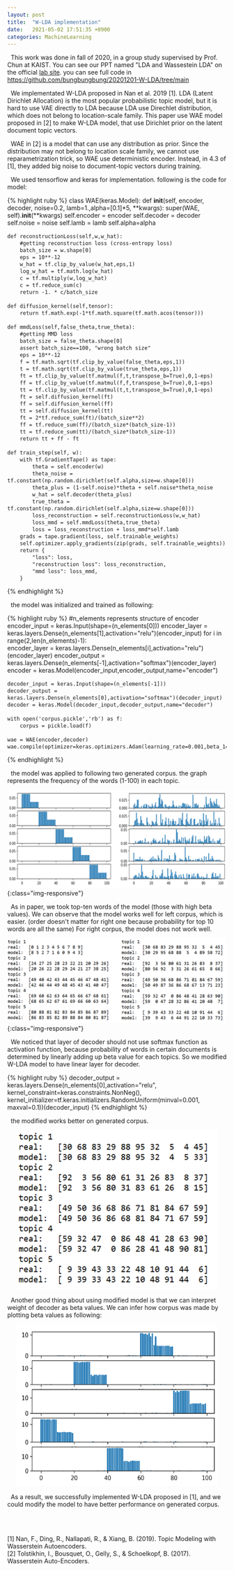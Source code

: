 ```yaml
---
layout: post
title:  "W-LDA implementation"
date:   2021-05-02 17:51:35 +0900
categories: MachineLearning
---
```


&nbsp;&nbsp;This work was done in fall of 2020, in a group study supervised by Prof. Chun at KAIST. You can see our PPT named "LDA and Wassestein LDA" on the official [lab site][lab-site]. you can see full code in https://github.com/bungbungbung/20201201-W-LDA/tree/main

[lab-site]: https://chunhyonho.github.io/Group-study/Journal_club/
&nbsp;&nbsp;We implementated W-LDA proposed in Nan et al. 2019 [1]. LDA (Latent Dirichlet Allocation) is the most popular probabilistic topic model, but it is hard to use VAE directly to LDA because LDA use Direchlet distribution, which does not belong to location-scale family. This paper use WAE model proposed in [2] to make W-LDA model, that use Dirichlet prior on the latent document topic vectors.

&nbsp;&nbsp;WAE in [2] is a model that can use any distribution as prior. Since the distribution may not belong to location scale family, we cannot use reparametrization trick, so WAE use deterministic encoder. Instead, in 4.3 of [1], they added big noise to document-topic vectors during training. 

&nbsp;&nbsp;We used tensorflow and keras for implementation. following is the code for model:

{% highlight ruby %}
class WAE(keras.Model):
    def __init__(self, encoder, decoder, noise=0.2, lamb=1.,alpha=[0.1]*5, **kwargs):
        super(WAE, self).__init__(**kwargs)
        self.encoder = encoder
        self.decoder = decoder
        self.noise = noise
        self.lamb = lamb
        self.alpha=alpha

    def reconstructionLoss(self,w,w_hat):
        #getting reconstruction loss (cross-entropy loss)
        batch_size = w.shape[0]
        eps = 10**-12
        w_hat = tf.clip_by_value(w_hat,eps,1)
        log_w_hat = tf.math.log(w_hat)
        c = tf.multiply(w,log_w_hat)
        c = tf.reduce_sum(c)
        return -1. * c/batch_size
    
    def diffusion_kernel(self,tensor):
        return tf.math.exp(-1*tf.math.square(tf.math.acos(tensor)))
    
    def mmdLoss(self,false_theta,true_theta):
        #getting MMD loss
        batch_size = false_theta.shape[0]
        assert batch_size==100, "wrong batch size"
        eps = 10**-12
        f = tf.math.sqrt(tf.clip_by_value(false_theta,eps,1))
        t = tf.math.sqrt(tf.clip_by_value(true_theta,eps,1))
        ft = tf.clip_by_value(tf.matmul(f,t,transpose_b=True),0,1-eps)
        ff = tf.clip_by_value(tf.matmul(f,f,transpose_b=True),0,1-eps)
        tt = tf.clip_by_value(tf.matmul(t,t,transpose_b=True),0,1-eps)
        ft = self.diffusion_kernel(ft)
        ff = self.diffusion_kernel(ff)
        tt = self.diffusion_kernel(tt)
        ft = 2*tf.reduce_sum(ft)/(batch_size**2)
        ff = tf.reduce_sum(ff)/(batch_size*(batch_size-1))
        tt = tf.reduce_sum(tt)/(batch_size*(batch_size-1))
        return tt + ff - ft

    def train_step(self, w):
        with tf.GradientTape() as tape:
            theta = self.encoder(w)
            theta_noise = tf.constant(np.random.dirichlet(self.alpha,size=w.shape[0]))
            theta_plus = (1-self.noise)*theta + self.noise*theta_noise
            w_hat = self.decoder(theta_plus)
            true_theta = tf.constant(np.random.dirichlet(self.alpha,size=w.shape[0]))
            loss_reconstruction = self.reconstructionLoss(w,w_hat) 
            loss_mmd = self.mmdLoss(theta,true_theta)
            loss = loss_reconstruction + loss_mmd*self.lamb
        grads = tape.gradient(loss, self.trainable_weights)
        self.optimizer.apply_gradients(zip(grads, self.trainable_weights))
        return {
            "loss": loss,
            "reconstruction loss": loss_reconstruction,
            "mmd loss": loss_mmd,
        }
{% endhighlight %}

&nbsp;&nbsp;the model was initialized and trained as following:

{% highlight ruby %}
    #n_elements represents structure of encoder 
    encoder_input = keras.Input(shape=(n_elements[0]))
    encoder_layer = keras.layers.Dense(n_elements[1],activation="relu")(encoder_input)
    for i in range(2,len(n_elements)-1):  
        encoder_layer = keras.layers.Dense(n_elements[i],activation="relu")(encoder_layer)
    encoder_output = keras.layers.Dense(n_elements[-1],activation="softmax")(encoder_layer)
    encoder = keras.Model(encoder_input,encoder_output,name="encoder")
            
    decoder_input = keras.Input(shape=(n_elements[-1]))
    decoder_output = keras.layers.Dense(n_elements[0],activation="softmax")(decoder_input)
    decoder = keras.Model(decoder_input,decoder_output,name="decoder")

    with open('corpus.pickle','rb') as f:
        corpus = pickle.load(f)

    wae = WAE(encoder,decoder)
    wae.compile(optimizer=keras.optimizers.Adam(learning_rate=0.001,beta_1=0.99,beta_2=0.999))
{% endhighlight %}

&nbsp;&nbsp;the model was applied to following two generated corpus. the graph represents the frequency of the words (1-100) in each topic. 

![Corpus](/assets/2021-05-02-W-LDA/corpus.png){:class="img-responsive"}

&nbsp;&nbsp;As in paper, we took top-ten words of the model (those with high beta values). We can observe that the model works well for left corpus, which is easier. (order doesn't matter for right one because probability for top 10 words are all the same) For right corpus, the model does not work well.

![Top10Words](/assets/2021-05-02-W-LDA/top10words.png){:class="img-responsive"}

&nbsp;&nbsp;We noticed that layer of decoder should not use softmax function as activation function, because probability of words in certain documents is determined by linearly adding up beta value for each topics. So we modified W-LDA model to have linear layer for decoder.

{% highlight ruby %}
decoder_output = keras.layers.Dense(n_elements[0],activation="relu",
    kernel_constraint=keras.constraints.NonNeg(),
    kernel_initializer=tf.keras.initializers.RandomUniform(minval=0.001, maxval=0.1))(decoder_input)
{% endhighlight %}

&nbsp;&nbsp;the modified works better on generated corpus.

<p align="center">
  <img width="460" src="/assets/2021-05-02-W-LDA/top10words_modified.png">
</p>

&nbsp;&nbsp;Another good thing about using modified model is that we can interpret weight of decoder as beta values. We can infer how corpus was made by plotting beta values as following:

<p align="center">
  <img width="460" src="/assets/2021-05-02-W-LDA/corpusInfer.png">
</p>

&nbsp;&nbsp;As a result, we successfully implemented W-LDA proposed in [1], and we could modify the model to have better performance on generated corpus.

<br/>
<br/>

[1] Nan, F., Ding, R., Nallapati, R., & Xiang, B. (2019). Topic Modeling with Wasserstein Autoencoders.\
[2] Tolstikhin, I., Bousquet, O., Gelly, S., & Schoelkopf, B. (2017). Wasserstein Auto-Encoders.